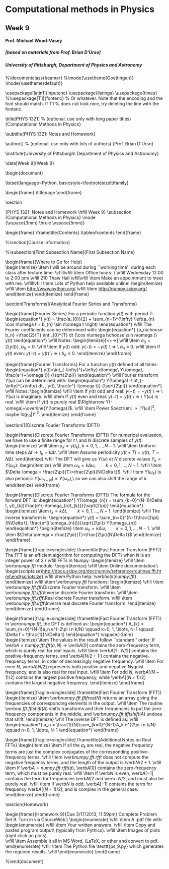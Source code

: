 # Computational methods in Physics
## Week 9
#### Prof. Michael Wood-Vasey
##### [based on materials from Prof. Brian D'Urso]
##### University of Pittsburgh, Department of Physics and Astronomy

%\documentclass{beamer}
%\mode<presentation>{\usetheme{Goettingen}}
\mode<presentation>{\usetheme{default}}

\usepackage[latin1]{inputenc}
\usepackage{listings}
\usepackage{times}
%\usepackage[T1]{fontenc}
% Or whatever. Note that the encoding and the font should match. If T1
% does not look nice, try deleting the line with the fontenc.


\title[PHYS 1321] % (optional, use only with long paper titles)
{Computational Methods in Physics}

\subtitle{PHYS 1321: Notes and Homework}

\author[] % (optional, use only with lots of authors)
{Prof. Brian D'Urso}

\institute{University of Pittsburgh\\ Department of Physics and Astronomy}

\date[Week 9]{Week 9}


\begin{document}

\lstset{language=Python, basicstyle=\footnotesize\ttfamily}

\begin{frame}
  \titlepage
\end{frame}

\section<article>{PHYS 1321: Notes and Homework \hfill Week 9}
\subsection<article>{Computational Methods in Physics}
\mode<article>{\vspace{3mm} \hrule \vspace{5mm}}


\begin{frame}
\frametitle<presentation>{Contents}
\tableofcontents
\end{frame}


%\section{Course Information}

%\subsection[First Subsection Name]{First Subsection Name}


\begin{frame}{Where to Go for Help}  
\begin{itemize}
\item I will be around during ``working time'' during each class after lecture time.
\vfill\vfill
\item Office hours: \\
\vfill
Wednesday 12:00 to 2:00 pm\\
\vfill
210 Thaw Hall
\vfill\vfill
\item Make an appointment to meet with me.
\vfill\vfill
\item Lots of Python help available online!
\begin{itemize}
\vfill
\item http://www.python.org/
\vfill
\item http://numpy.scipy.org/
\end{itemize}
\end{itemize}
\end{frame}


\section[Transforms]{Analytical Fourier Series and Transforms}

\begin{frame}{Fourier Series}
For a periodic function $y(t)$ with period $T$:
\begin{equation*}
y(t) = \frac{a_{0}}{2} + \sum_{n=1}^{\infty} \left(a_{n} \cos
n\omega t + b_{n} \sin n\omega t
\right)
\end{equation*}
\vfill
The Fourier coefficients can be determined with:
\begin{equation*}
{a_n\choose b_n}  =\frac{2}{T} \int _{0}^{T} dt {\cos n\omega
t\choose \sin n\omega t} y(t)
\end{equation*}
\vfill
Notes:
\begin{itemize}[<+->]
\vfill
\item $a_{0} = 2 \left\langle y(t)\right\rangle$, $b_{0} = 0$.
\vfill
\item If $y(t)$ odd: $y(-t) = - y(t)$  \ $\Rightarrow$ \ $a_{n} \equiv 0$.
\vfill
\item If $y(t)$ even: $y(-t) = y(t)$ \ $\Rightarrow$ \ $b_{n} \equiv 0$.
\end{itemize}
\end{frame}


\begin{frame}{Fourier Transforms}
For a function $y(t)$ defined at all times:
\begin{equation*}
y(t)=\int_{-\infty}^{+\infty} d\omega\ Y(\omega)\, \frac{e^{+i\omega t}} {\sqrt{2\pi}}
\end{equation*}
\vfill
Fourier transform $Y(\omega)$ can be determined with:
\begin{equation*}
Y(\omega)=\int_{-\infty}^{+\infty} dt\, \, y(t)\, \frac{e^{-i\omega t}} {\sqrt{2\pi}}
\end{equation*}
\vfill
Notes:
\begin{itemize}
\vfill
\item If $y(t)$ odd and real: $y(-t) = - y(t)$  \ $\Rightarrow$ \ $Y(\omega)$ is imaginary. 
\vfill
\item If $y(t)$ even and real: $y(-t) = y(t)$ \ $\Rightarrow$ \ $Y(\omega)$ is real.
\vfill
\item If $y(t)$ is purely real $\Rightarrow Y(-\omega)=\overline{Y(\omega)}$.
\vfill
\item Power Spectrum: $\propto \left| Y(\omega)\right|^{2}$, maybe $\log_{10}\left|Y\right|^{2}$.
\end{itemize}
\end{frame}



\section[]{Discrete Fourier Transforms (DFT)}

\begin{frame}{Discrete Fourier Transforms (DFT)}
For numerical evaluation, we have to use a finite range for $t$ \\
and $N$ discrete samples of $y(t)$:
\begin{itemize}
\vfill
\item $y_{k} = y(t_{k})$, $k = 0, 1,\ldots, N-1$.
\vfill
\item Uniform time steps $\Delta t \rightarrow t_{k} = k \Delta t$.
\vfill
\item Assume periodicity $y(t+T) = y(t)$, $T=N\Delta t$.
\end{itemize}
\vfill
The DFT will give us $Y(\omega)$ at $N$ discrete values $Y_k=Y(\omega_k)$:
\begin{itemize}
\vfill
\item $\omega_k = k \Delta \omega, \qquad k = 0, 1, \ldots , N-1$.
\vfill
\item $\Delta \omega = \frac{2\pi}{T}=\frac{2\pi}{N\Delta t}$.
\vfill
\item $Y(\omega_k)$ is also periodic: $Y(\omega_{n+N})=Y(\omega_{n})$,\\
	so we can also shift the range of $k$.
\end{itemize}
\end{frame}


\begin{frame}{Discrete Fourier Transforms (DFT)}
The formula for the forward DFT is:
\begin{equation*}
Y(\omega_{n}) = \sum_{k=0}^{N-1}\Delta t\, y(t_{k})\frac{e^{-i\omega_{n}t_{k}}}{\sqrt{2\pi}}
\end{equation*}
\begin{itemize}
\item $t_{k} = k \Delta t, \qquad k = 0, 1,\ldots, N-1$.
\end{itemize}
\vfill
The inverse transform is:
\begin{equation*}
y(t) = \sum_{n=0}^{N-1}\frac{2\pi}{N\Delta t}\, \frac{e^{i \omega_{n}t}}{\sqrt{2\pi}} Y(\omega_{n})
\end{equation*}
\begin{itemize}
\item $\omega_k = k \Delta \omega, \qquad k = 0, 1, \ldots , N-1$.
\vfill
\item $\Delta \omega = \frac{2\pi}{T}=\frac{2\pi}{N\Delta t}$
\end{itemize}
\end{frame}


\begin{frame}[fragile=singleslide]
\frametitle{Fast Fourier Transform (FFT)}
The FFT is an efficient algorithm for computing the DFT\\ when $N$ is an integer power of 2.\\
\vfill
FFTs in Numpy:
\begin{itemize}
\vfill
\item \verb$numpy.fft$ module:
\begin{itemize}
\vfill
\item Online documentation:\\
\begin{scriptsize}http://docs.scipy.org/doc/numpy/reference/routines.fft.html\end{scriptsize}
\vfill
\item Python help: \verb$help(numpy.fft)$
\end{itemize}
\vfill
\item \verb$numpy.fft$ functions:
\begin{itemize}
\vfill
\item \verb$numpy.fft.fft$\\Discrete Fourier transform.
\vfill
\item \verb$numpy.fft.ifft$\\Inverse discrete Fourier transform.
\vfill
\item \verb$numpy.fft.rfft$\\Real discrete Fourier transform.
\vfill
\item \verb$numpy.fft.irfft$\\Inverse real discrete Fourier transform.
\end{itemize}
\end{itemize}
\end{frame}


\begin{frame}[fragile=singleslide]
\frametitle{Fast Fourier Transform (FFT)}
In \verb$numpy.fft$, the DFT is defined as:
\begin{equation*}
A_{k} = \sum_{n=0}^{N-1}a_n e^{-2\pi i n k/N} \qquad k=0, 1, \ldots, N-1 \qquad \Delta f = \tfrac{1}{N\Delta t}
\end{equation*}
\vspace{-3mm}
\begin{itemize}
\item The values in the result follow ``standard'' order: If \verb$A = numpy.fft.fft(a, N)$ $\rightarrow$ \verb$A[0]$ contains the zero-frequency term, which is purely real for real inputs. 
\vfill
\item \verb$A[1:N/2]$ contains the positive-frequency terms, and \verb$A[N/2+1:]$ contains the negative-frequency terms, in order of decreasingly negative frequency. 
\vfill
\item For even $N$, \verb$A[N/2]$ represents both positive and negative Nyquist frequency, and is also real for real input. 
\vfill
\item For odd $N$, \verb$A[(N-1)/2]$ contains the largest positive frequency, while \verb$A[(N+1)/2]$ contains the largest negative frequency. 
\end{itemize}
\end{frame}


\begin{frame}[fragile=singleslide]
\frametitle{Fast Fourier Transform (FFT)}
\begin{itemize}
\item \verb$numpy.fft.fftfreq(N)$ returns an array giving the frequencies of corresponding elements in the output. 
\vfill
\item The routine \verb$np.fft.fftshift(A)$ shifts transforms and their frequencies to put the zero-frequency components in the middle, and \verb$numpy.fft.ifftshift(A)$ undoes that shift.
\end{itemize}
\vfill
The inverse DFT is defined as:
\vfill
\begin{equation*}
a_n = \frac{1}{N}\sum_{k=0}^{N-1}A_k e^{2\pi i n k/N} \qquad n=0, 1, \ldots, N-1
\end{equation*}
\end{frame}

\begin{frame}[fragile=singleslide]
\frametitle{Additional Notes on Real FFTs}
\begin{itemize}
\item If all the $a_k$ are real, the negative frequency terms are just the complex conjugates of the corresponding positive-frequency terms.
\vfill
\item \verb$numpy.fft.rfft$ does not compute the negative frequency terms, and the length of the output is \verb$N/2+1$.
\vfill
\item If \verb$A = numpy.fft.rfft(a)$, \verb$A[0]$ contains the zero-frequency term, which must be purely real.
\vfill
\item If \verb$N$ is even, \verb$A[-1]$ contains the term for frequencies \verb$N/2$ and \verb$-N/2$, and must also be purely real.
\vfill
\item If \verb$N$ is odd, \verb$A[-1]$ contains the term for frequency \verb$A[(N-1)/2]$, and is complex in the general case.
\end{itemize}
\end{frame}


\section{Homework}

\begin{frame}{Homework 9}{Due 3/17/2013, 11:59pm}
Complete Problem Set 9. Turn in via CourseWeb:\\
\begin{enumerate}
\vfill
\item A .pdf file with:
\begin{enumerate}
\vfill
\item Your written answers.
\vfill
\item Copy and pasted program output\\ (typically from Pythics).
\vfill
\item Images of plots (right click on plots).\
\vfill
\item Assemble it all in MS Word, \LaTeX, or other and convert to pdf.
\end{enumerate}
\vfill
\item The Python file \texttt{ps\_9.py} which generates the required results.
\vfill
\end{enumerate}
\end{frame}


%\end{document}


